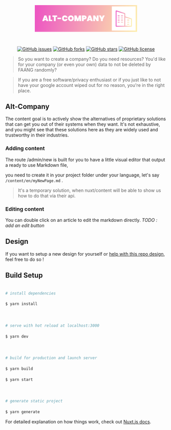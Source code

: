 <p  align="center"><img  align="center"  style="width:320px"  src="./assets/logo/logo_smaller.png"/></p>

<br/>
  
<p  align="center">
<a  href="https://github.com/Mikaleb/Alt-Company/issues"><img  alt="GitHub issues"  src="https://img.shields.io/github/issues/Mikaleb/Alt-Company"></a>
<a  href="https://github.com/Mikaleb/Alt-Company/network"><img  alt="GitHub forks"  src="https://img.shields.io/github/forks/Mikaleb/Alt-Company"></a>
<a  href="https://github.com/Mikaleb/Alt-Company/stargazers"><img  alt="GitHub stars"  src="https://img.shields.io/github/stars/Mikaleb/Alt-Company"></a>
<a  href="https://github.com/Mikaleb/Alt-Company"><img  alt="GitHub license"  src="https://img.shields.io/github/license/Mikaleb/Alt-Company"></a>
</p>

> So you want to create a company? Do you need resources? You'd like for your company (or even your own) data to not be deleted by FAANG randomly?

> If you are a free software/privacy enthusiast or if you just like to not have your google account wiped out for no reason, you're in the right place.

## Alt-Company

The content goal is to actively show the alternatives of proprietary solutions that can get you out of their systems when they want. It's not exhaustive, and you might see that these solutions here as they are widely used and trustworthy in their industries.

### Adding content

The route /admin/new is built for you to have a little visual editor that output a ready to use Markdown file,

you need to create it in your project folder under your language, let's say `/content/en/myNewPage.md` .

> It's a temporary solution, when nuxt/content will be able to show us how to do that via their api.

### Editing content

You can double click on an article to edit the markdown directly.
_TODO : add an edit button_

## Design

If you want to setup a new design for yourself or [help with this repo design,](https://github.com/Mikaleb/Alt-Company/compare) feel free to do so !

## Build Setup

```bash

# install dependencies

$ yarn install



# serve with hot reload at localhost:3000

$ yarn dev



# build for production and launch server

$ yarn build

$ yarn start



# generate static project

$ yarn generate

```

For detailed explanation on how things work, check out [Nuxt.js docs](https://nuxtjs.org).
